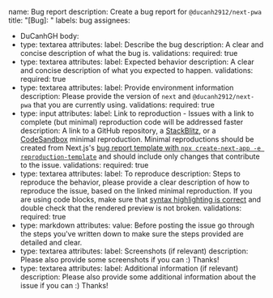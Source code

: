 name: Bug report
description: Create a bug report for `@ducanh2912/next-pwa`
title: "[Bug]: "
labels: bug
assignees:
  - DuCanhGH
body:
  - type: textarea
    attributes:
      label: Describe the bug
      description: A clear and concise description of what the bug is.
    validations:
      required: true
  - type: textarea
    attributes:
      label: Expected behavior
      description: A clear and concise description of what you expected to happen.
    validations:
      required: true
  - type: textarea
    attributes:
      label: Provide environment information
      description: Please provide the version of `next` and `@ducanh2912/next-pwa` that you are currently using.
    validations:
      required: true
  - type: input
    attributes:
      label: Link to reproduction - Issues with a link to complete (but minimal) reproduction code will be addressed faster
      description: A link to a GitHub repository, a [StackBlitz](https://stackblitz.com/fork/github/vercel/next.js/tree/canary/examples/reproduction-template), or a [CodeSandbox](https://codesandbox.io/s/github/vercel/next.js/tree/canary/examples/reproduction-template) minimal reproduction. Minimal reproductions should be created from Next.js's [bug report template with `npx create-next-app -e reproduction-template`](https://github.com/vercel/next.js/tree/canary/examples/reproduction-template) and should include only changes that contribute to the issue.
    validations:
      required: true
  - type: textarea
    attributes:
      label: To reproduce
      description: Steps to reproduce the behavior, please provide a clear description of how to reproduce the issue, based on the linked minimal reproduction. If you are using code blocks, make sure that [syntax highlighting is correct](https://docs.github.com/en/get-started/writing-on-github/working-with-advanced-formatting/creating-and-highlighting-code-blocks#syntax-highlighting) and double check that the rendered preview is not broken.
    validations:
      required: true
  - type: markdown
    attributes:
      value: Before posting the issue go through the steps you've written down to make sure the steps provided are detailed and clear.
  - type: textarea
    attributes:
      label: Screenshots (if relevant)
      description: Please also provide some screenshots if you can :) Thanks!
  - type: textarea
    attributes:
      label: Additional information (if relevant)
      description: Please also provide some additional information about the issue if you can :) Thanks!